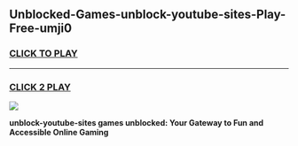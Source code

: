 
## Unblocked-Games-unblock-youtube-sites-Play-Free-umji0
<h3>
<a href="https://premium76.site?title=unblock-youtube-sites&ref=10A">CLICK TO PLAY</a></h3>
<hr>

<h3>
<a href="https://premium76.site?title=unblock-youtube-sites&ref=10A">CLICK 2 PLAY</a>
  
</h3>

<a href="https://premium76.site?title=unblock-youtube-sites&ref=10A"><img src="https://clearcache.store/games.png"></a>


**unblock-youtube-sites games unblocked: Your Gateway to Fun and Accessible Online Gaming**
